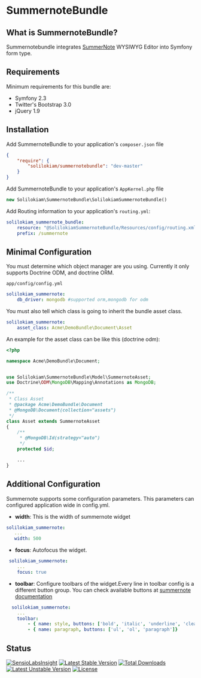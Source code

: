 SummernoteBundle
================

What is SummernoteBundle?
-------------------------
Summernotebundle integrates [SummerNote](http://hackerwins.github.io/summernote/) WYSIWYG Editor into Symfony form type.

Requirements
------------
Minimum requirements for this bundle are:
- Symfony 2.3
- Twitter's Bootstrap 3.0
- jQuery 1.9

Installation
------------
Add SummernoteBundle to your application's `composer.json` file

```json
{
    "require": {
        "solilokiam/summernotebundle": "dev-master"
    }
}
```

Add SummernoteBundle to your application's `AppKernel.php` file

```php
new Solilokiam\SummernoteBundle\SolilokiamSummernoteBundle()
```

Add Routing information to your application's `routing.yml`:

```yml
solilokiam_summernote_bundle:
    resource: "@SolilokiamSummernoteBundle/Resources/config/routing.xml"
    prefix: /summernote
```

Minimal Configuration
---------------------
You must determine which object manager are you using. Currently it only supports Doctrine ODM, and doctrine ORM.

`app/config/config.yml`

```yml
solilokiam_summernote:
    db_driver: mongodb #supported orm,mongodb for odm
```

You must also tell which class is going to inherit the bundle asset class.

```yml
solilokiam_summernote:
    asset_class: Acme\DemoBundle\Document\Asset
```

An example for the asset class can be like this (doctrine odm):

```php
<?php

namespace Acme\DemoBundle\Document;


use Solilokiam\SummernoteBundle\Model\SummernoteAsset;
use Doctrine\ODM\MongoDB\Mapping\Annotations as MongoDB;

/**
 * Class Asset
 * @package Acme\DemoBundle\Document
 * @MongoDB\Document(collection="assets")
 */
class Asset extends SummernoteAsset
{
    /**
     * @MongoDB\Id(strategy="auto")
     */
    protected $id;

    ...
}

```

Additional Configuration
------------------------
Summernote supports some configuration parameters. This parameters can configured application wide in config.yml.

* **width**: This is the width of summernote widget
```yml
solilokiam_summernote:
   ...
   width: 500
```
* **focus**: Autofocus the widget.
```yml
 solilokiam_summernote:
    ...
    focus: true
```
* **toolbar**: Configure toolbars of the widget.Every line in toolbar config is a different button group. You can check available buttons at [summernote documentation](http://hackerwins.github.io/summernote/features.html#customtoolbar)
```yml
  solilokiam_summernote:
    ...
    toolbar:
        - { name: style, buttons: ['bold', 'italic', 'underline', 'clear'] }
        - { name: paragraph, buttons: ['ul', 'ol', 'paragraph']}
```


Status
------
[![SensioLabsInsight](https://insight.sensiolabs.com/projects/5ac190d8-368d-463e-bdcf-eb414242de47/mini.png)](https://insight.sensiolabs.com/projects/5ac190d8-368d-463e-bdcf-eb414242de47)
[![Latest Stable Version](https://poser.pugx.org/solilokiam/summernotebundle/v/stable.png)](https://packagist.org/packages/solilokiam/summernotebundle) [![Total Downloads](https://poser.pugx.org/solilokiam/summernotebundle/downloads.png)](https://packagist.org/packages/solilokiam/summernotebundle) [![Latest Unstable Version](https://poser.pugx.org/solilokiam/summernotebundle/v/unstable.png)](https://packagist.org/packages/solilokiam/summernotebundle) [![License](https://poser.pugx.org/solilokiam/summernotebundle/license.png)](https://packagist.org/packages/solilokiam/summernotebundle)


